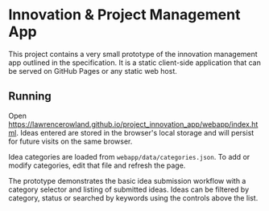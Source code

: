 # Innovation & Project Management App

This project contains a very small prototype of the innovation management app
outlined in the specification. It is a static client-side application that can
be served on GitHub Pages or any static web host.

## Running

Open https://lawrencerowland.github.io/project_innovation_app/webapp/index.html. Ideas entered are stored in the
browser's local storage and will persist for future visits on the same
browser.

Idea categories are loaded from `webapp/data/categories.json`. To add or
modify categories, edit that file and refresh the page.

The prototype demonstrates the basic idea submission workflow with a category
selector and listing of submitted ideas. Ideas can be filtered by category,
status or searched by keywords using the controls above the list.
